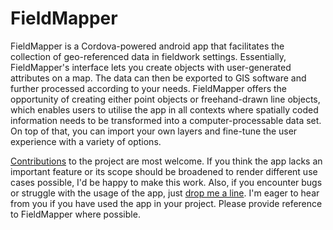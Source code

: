 # FieldMapper

FieldMapper is a Cordova-powered android app that facilitates the collection of geo-referenced data in fieldwork settings. Essentially, FieldMapper's interface lets you create objects with user-generated attributes on a map. The data can then be exported to GIS software and further processed according to your needs. FieldMapper offers the opportunity of creating either point objects or freehand-drawn line objects, which enables users to utilise the app in all contexts where spatially coded information needs to be transformed into a computer-processable data set. On top of that, you can import your own layers and fine-tune the user experience with a variety of options.

[Contributions](CONTRIBUTING.md) to the project are most welcome. If you think the app lacks an important feature or its scope should be broadened to render different use cases possible, I'd be happy to make this work. Also, if you encounter bugs or struggle with the usage of the app, just [drop me a line](mailto:felix-schott@gmx.de). I'm eager to hear from you if you have used the app in your project. Please provide reference to FieldMapper where possible.
